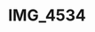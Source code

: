 ---
pid: '181'
layout: photos
title: IMG_4534
filename: IMG_4534.jpg
caption: 
permalink: "/photos/181.html"
---